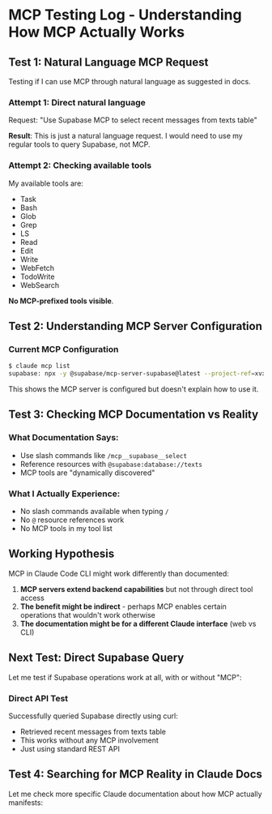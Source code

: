 # MCP Testing Log - Understanding How MCP Actually Works

## Test 1: Natural Language MCP Request

Testing if I can use MCP through natural language as suggested in docs.

### Attempt 1: Direct natural language
Request: "Use Supabase MCP to select recent messages from texts table"

**Result**: This is just a natural language request. I would need to use my regular tools to query Supabase, not MCP.

### Attempt 2: Checking available tools
My available tools are:
- Task
- Bash  
- Glob
- Grep
- LS
- Read
- Edit
- Write
- WebFetch
- TodoWrite
- WebSearch

**No MCP-prefixed tools visible**.

## Test 2: Understanding MCP Server Configuration

### Current MCP Configuration
```bash
$ claude mcp list
supabase: npx -y @supabase/mcp-server-supabase@latest --project-ref=xvxyzmldrqewigrrccea -e SUPABASE_ACCESS_TOKEN=sbp_f6e533073db4d535cd427967e3113c69932da4b9
```

This shows the MCP server is configured but doesn't explain how to use it.

## Test 3: Checking MCP Documentation vs Reality

### What Documentation Says:
- Use slash commands like `/mcp__supabase__select`
- Reference resources with `@supabase:database://texts`
- MCP tools are "dynamically discovered"

### What I Actually Experience:
- No slash commands available when typing `/`
- No `@` resource references work
- No MCP tools in my tool list

## Working Hypothesis

MCP in Claude Code CLI might work differently than documented:

1. **MCP servers extend backend capabilities** but not through direct tool access
2. **The benefit might be indirect** - perhaps MCP enables certain operations that wouldn't work otherwise
3. **The documentation might be for a different Claude interface** (web vs CLI)

## Next Test: Direct Supabase Query

Let me test if Supabase operations work at all, with or without "MCP":

### Direct API Test
Successfully queried Supabase directly using curl:
- Retrieved recent messages from texts table
- This works without any MCP involvement
- Just using standard REST API

## Test 4: Searching for MCP Reality in Claude Docs

Let me check more specific Claude documentation about how MCP actually manifests: